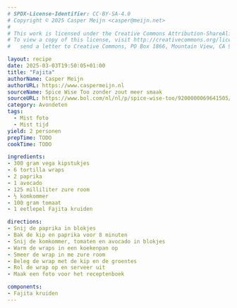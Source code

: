 ```yaml
---
# SPDX-License-Identifier: CC-BY-SA-4.0
# Copyright © 2025 Casper Meijn <casper@meijn.net>
# 
# This work is licensed under the Creative Commons Attribution-ShareAlike 4.0 International License. 
# To view a copy of this license, visit http://creativecommons.org/licenses/by-sa/4.0/ or 
#   send a letter to Creative Commons, PO Box 1866, Mountain View, CA 94042, USA.

layout: recipe
date: 2025-03-03T19:50:05+01:00
title: "Fajita"
authorName: Casper Meijn
authorURL: https://www.caspermeijn.nl
sourceName: Spice Wise Too zonder zout meer smaak
sourceURL: https://www.bol.com/nl/nl/p/spice-wise-too/9200000069641505/
category: Avondeten
tags:
  - Mist foto
  - Mist tijd
yield: 2 personen
prepTime: TODO
cookTime: TODO 

ingredients:
- 300 gram vega kipstukjes
- 6 tortilla wraps
- 2 paprika
- 1 avocado
- 125 milliliter zure room
- ½ komkommer
- 100 gram tomaat
- 1 eetlepel Fajita kruiden

directions:
- Snij de paprika in blokjes
- Bak de kip en paprika voor 8 minuten
- Snij de komkommer, tomaten en avocado in blokjes
- Warm de wraps in een koekenpan op
- Smeer de wrap in me zure room
- Beleg de wrap met de kip en de groentes
- Rol de wrap op en serveer uit
- Maak een foto voor het receptenboek

components:
- Fajita kruiden
---
```

